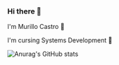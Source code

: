 ### Hi there 👋

I'm Murillo Castro 🌟

I'm cursing Systems Development 🎯

![Anurag's GitHub stats](https://github-readme-stats.vercel.app/api?username=Muca5&theme=graywhite&show_icons=true)


